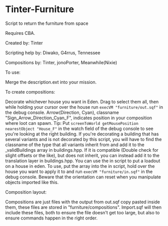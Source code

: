 # Tinter-Furniture
Script to return the furniture from space

Requires CBA.

Created by: Tinter

Scripting help by: Diwako, G4rrus, Tennessee

Compositions by: Tinter, jonoPorter, Meanwhile(Nixie)

To use: 

Merge the description.ext into your mission.

To create compositions:

Decorate whichever house you want in Eden. Drag to select them all, then while holding your cursor over the house run ``execVM "furniture/out.sqf"`` in the debug console.
Arrow(Direction, Cyan), classname "Sign_Arrow_Direction_Cyan_F", indicates position in your composition where loot can spawn.
  Tip: Put ``screenToWorld getMousePosition nearestObject "House_F"`` in the watch field of the debug console to see you're looking at the right building.
If you're decorating a building that has several variants and is not decorated by this script, you will have to find the classname of the type that all variants inherit from and add it to the _validBuildings array in buildings.hpp. If it is compatible (Double check for slight offsets or the like), but does not inherit, you can instead add it to the translation layer in buildings.hpp.
You can use the in script to put a loadout on a house in eden. To use, put the array into the in script, hold over the house you want to apply it to and run ``execVM "furniture/in.sqf"`` in the debug console.
Beware that the orientation can reset when you manipulate objects imported like this.

Composition layout:

Compositions are just files with the output from out.sqf copy pasted inside them, these files are stored in "furniture/compositions".
Import.sqf will then include these files, both to ensure the file doesn't get too large, but also to ensure commands happen in the right order.
